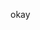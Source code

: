 <script type="text/javascript">
// JavaScript example

document.getElementById("demo").innerHTML = "Hello JavaScript!";
</script>
okay
